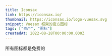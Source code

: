 ```yaml
---
title: Iconsax
link: https://iconsax.io/
thumbnail: https://iconsax.io/logo-vuesax.svg
snippet: Vuesax 框架的官方图标
tags: ["资产", "图标"]
createdAt: 2022-08-28T00:00:00.000Z
---
```

所有图标都是免费的